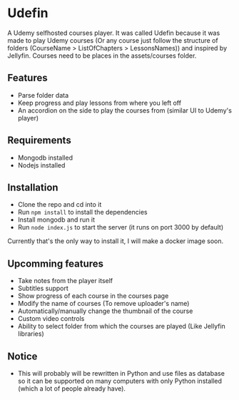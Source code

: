 # Udefin
A Udemy selfhosted courses player. It was called Udefin because it was made to play Udemy courses (Or any course just follow the structure of folders (CourseName > ListOfChapters > LessonsNames)) and inspired by Jellyfin.
Courses need to be places in the assets/courses folder.

## Features
- Parse folder data
- Keep progress and play lessons from where you left off
- An accordion on the side to play the courses from (similar UI to Udemy's player)

## Requirements
- Mongodb installed
- Nodejs installed

## Installation
- Clone the repo and cd into it
- Run `npm install` to install the dependencies
- Install mongodb and run it
- Run `node index.js` to start the server (it runs on port 3000 by default)

Currently that's the only way to install it, I will make a docker image soon.

## Upcomming features
- Take notes from the player itself
- Subtitles support
- Show progress of each course in the courses page
- Modify the name of courses (To remove uploader's name)
- Automatically/manually change the thumbnail of the course
- Custom video controls
- Ability to select folder from which the courses are played (Like Jellyfin libraries)

## Notice
- This will probably will be rewritten in Python and use files as database so it can be supported on many computers with only Python installed (which a lot of people already have).